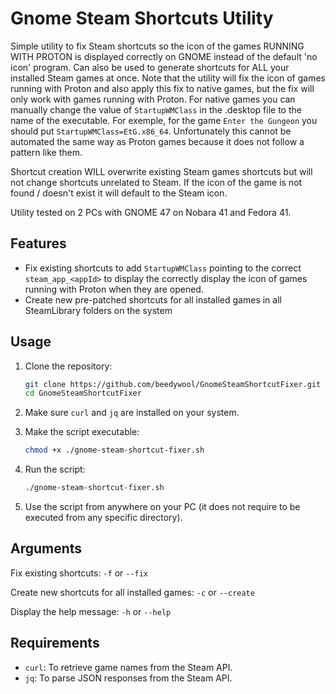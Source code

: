 # Gnome Steam Shortcuts Utility

Simple utility to fix Steam shortcuts so the icon of the games RUNNING WITH PROTON is displayed correctly on GNOME instead of the default 'no icon' program.
Can also be used to generate shortcuts for ALL your installed Steam games at once.
Note that the utility will fix the icon of games running with Proton and also apply this fix to native games, but the fix will only work with games running with Proton. For native games you can manually change the value of `StartupWMClass` in the .desktop file to the name of the executable. For exemple, for the game `Enter the Gungeon` you should put `StartupWMClass=EtG.x86_64`. Unfortunately this cannot be automated the same way as Proton games because it does not follow a pattern like them.

Shortcut creation WILL overwrite existing Steam games shortcuts but will not change shortcuts unrelated to Steam.
If the icon of the game is not found / doesn't exist it will default to the Steam icon.

Utility tested on 2 PCs with GNOME 47 on Nobara 41 and Fedora 41.

## Features

- Fix existing shortcuts to add `StartupWMClass` pointing to the correct `steam_app_<appId>` to display the correctly display the icon of games running with Proton when they are opened.
- Create new pre-patched shortcuts for all installed games in all SteamLibrary folders on the system

## Usage

1. Clone the repository:
    ```bash
    git clone https://github.com/beedywool/GnomeSteamShortcutFixer.git
    cd GnomeSteamShortcutFixer
    ```

2. Make sure `curl` and `jq` are installed on your system.

3. Make the script executable:
    ```bash
    chmod +x ./gnome-steam-shortcut-fixer.sh
    ```

4. Run the script:
    ```bash
    ./gnome-steam-shortcut-fixer.sh
    ```

5. Use the script from anywhere on your PC (it does not require to be executed from any specific directory).

## Arguments

Fix existing shortcuts:
`-f` or `--fix`

Create new shortcuts for all installed games:
`-c` or `--create`

Display the help message:
`-h` or `--help`

## Requirements

- `curl`: To retrieve game names from the Steam API.
- `jq`: To parse JSON responses from the Steam API.